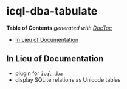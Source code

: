 

# icql-dba-tabulate


<!-- START doctoc generated TOC please keep comment here to allow auto update -->
<!-- DON'T EDIT THIS SECTION, INSTEAD RE-RUN doctoc TO UPDATE -->
**Table of Contents**  *generated with [DocToc](https://github.com/thlorenz/doctoc)*

- [In Lieu of Documentation](#in-lieu-of-documentation)

<!-- END doctoc generated TOC please keep comment here to allow auto update -->


## In Lieu of Documentation

* plugin for [`icql-dba`](https://github.com/loveencounterflow/icql-dba)
* display SQLite relations as Unicode tables

